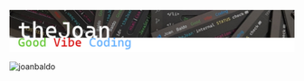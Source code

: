 ![Header](./assets/Joan_header.jpg)


<p align="left"> <img src="https://komarev.com/ghpvc/?username=joanbaldo" alt="joanbaldo" /> </p>